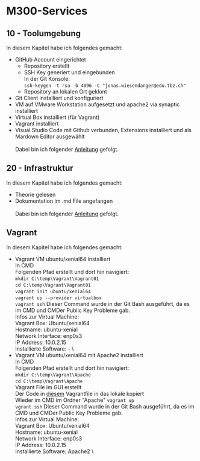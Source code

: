 # M300-Services
## 10 - Toolumgebung 
In diesem Kapitel habe ich folgendes gemacht:
- GitHub Account eingerichtet
  - Repository erstellt
  - SSH Key generiert und eingebunden \
    In der Git Konsole: \
    `ssh-keygen -t rsa -b 4096 -C "jonas.wiesendanger@edu.tbz.ch"`
  - Repository an lokalen Ort geklont
- Git Client installiert und konfiguriert
- VM auf VMware Workstation aufgesetzt und apache2 via synaptic installiert
- Virtual Box installiert (für Vagrant)
- Vagrant installiert
- Visual Studio Code mit Github verbunden, Extensions installiert und als Mardown Editor ausgewählt \
\
Dabei bin ich folgender [Anleitung](https://github.com/mc-b/M300/tree/master/10-Toolumgebung) gefolgt.

## 20 - Infrastruktur
In diesem Kapitel habe ich folgendes gemacht:
- Theorie gelesen
- Dokumentation im .md File angefangen \
\
Dabei bin ich folgender [Anleitung](https://github.com/mc-b/M300/tree/master/20-Infrastruktur) gefolgt. 

## Vagrant
In diesem Kapitel habe ich folgendes gemacht: 
- Vagrant VM ubuntu/xenial64 installiert \
  In CMD \
  Folgenden Pfad erstellt und dort hin navigiert: \
  `mkdir C:\temp\Vagrant\Vagrant01` \
  `cd C:\temp\Vagrant\Vagrant01` \
  `vagrant init ubuntu/xenial64` \
  `vagrant up --provider virtualbox` \
  `vagrant ssh` Dieser Command wurde in der Git Bash ausgeführt, da es im CMD und CMDer Public Key Probleme gab. \
Infos zur Virtual Machine: \
    Vagrant Box: Ubuntu/xenial64 \
    Hostname: ubuntu-xenial \
    Network Interface: enp0s3 \
    IP Address: 10.0.2.15 \
    Installierte Software: - \
- Vagrant VM ubuntu/xenial64 mit Apache2 installiert \
  In CMD \
  Folgenden Pfad erstellt und dort hin navigiert: \
  `mkdir C:\temp\Vagrant\Apache` \
  `cd C:\temp\Vagrant\Apache` \
  Vagrant File im GUI erstellt \
  Der Code in [diesem](https://github.com/mc-b/M300/blob/master/vagrant/web/Vagrantfile) Vagrantfile in das lokale kopiert \
  Wieder im CMD im Ordner "Apache" `vagrant up` \
  `vgrant ssh` Dieser Command wurde in der Git Bash ausgeführt, da es im CMD und CMDer Public Key Probleme gab. \
Infos zur Virtual Machine: \
    Vagrant Box: Ubuntu/xenial64 \
    Hostname: ubuntu-xenial \
    Network Interface: enp0s3 \
    IP Address: 10.0.2.15 \
    Installierte Software: Apache2 \
